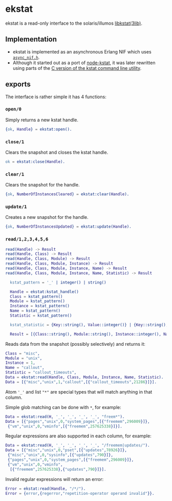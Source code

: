 # ekstat

ekstat is a read-only interface to the solaris/illumos [libkstat(3lib)](http://illumos.org/man/3LIB/libkstat).

## Implementation

 * ekstat is implemented as an asynchronous Erlang NIF which uses [`async_nif.h`](https://gist.github.com/gburd/4121795).
 * Although it started out as a port of [node-kstat](https://github.com/bcantrill/node-kstat), it was later rewritten using parts of the [C version of the kstat command line utility](https://github.com/illumos/illumos-gate/tree/9736aecd323ba323a24c159dc877b29795d68a0a/usr/src/cmd/stat/kstat).

## exports
The interface is rather simple it has 4 functions:

### `open/0`
Simply returns a new kstat handle.
```erlang
{ok, Handle} = ekstat:open().
```

### `close/1`
Clears the snapshot and closes the kstat handle.
```erlang
ok = ekstat:close(Handle).
```

### `clear/1`
Clears the snapshot for the handle.
```erlang
{ok, NumberOfInstancesCleared} = ekstat:clear(Handle).
```

### `update/1`
Creates a new snapshot for the handle.
```erlang
{ok, NumberOfInstancesUpdated} = ekstat:update(Handle).
```

### `read/1,2,3,4,5,6`
```erlang
read(Handle) -> Result
read(Handle, Class) -> Result
read(Handle, Class, Module) -> Result
read(Handle, Class, Module, Instance) -> Result
read(Handle, Class, Module, Instance, Name) -> Result
read(Handle, Class, Module, Instance, Name, Statistic) -> Result

  kstat_pattern = '_' | integer() | string()

  Handle = ekstat:kstat_handle()
  Class = kstat_pattern()
  Module = kstat_pattern()
  Instance = kstat_pattern()
  Name = kstat_pattern()
  Statistic = kstat_pattern()

  kstat_statistic = {Key::string(), Value::integer()} | {Key::string(), Value::string()}

  Result = [{Class::string(), Module::string(), Instance::integer(), Name::string(), [kstat_statistic()]}]
```

Reads data from the snapshot (possibly selectively) and returns it:

```erlang
Class = "misc",
Module = "unix",
Instance = 1,
Name = "callout",
Statistic = "callout_timeouts",
Data = ekstat:read(Handle, Class, Module, Instance, Name, Statistic).
Data = [{"misc","unix",1,"callout",[{"callout_timeouts",21286}]}].
```

Atom `'_'` and list `"*"` are special types that will match anything in that column.

Simple glob matching can be done with `*`, for example:

```erlang
Data = ekstat:read(H, '_', '_', '_', '_', "freem*").
Data = [{"pages","unix",0,"system_pages",[{"freemem",296009}]},
 {"vm","unix",0,"vminfo",[{"freemem",257625338}]}].
```

Regular expressions are also supported in each column, for example:

```erlang
Data = ekstat:read(H, '_', '_', '_', '_', "/freemem|updates/").
Data = [{"misc","unix",0,"pset",[{"updates",78926}]},
 {"misc","unix",0,"sysinfo",[{"updates",790}]},
 {"pages","unix",0,"system_pages",[{"freemem",296009}]},
 {"vm","unix",0,"vminfo",
  [{"freemem",257625338},{"updates",790}]}].
```

Invalid regular expressions will return an error:

```erlang
Error = ekstat:read(Handle, "/*/").
Error = {error,{regerror,"repetition-operator operand invalid"}}.
```
